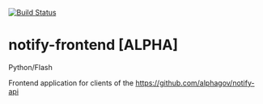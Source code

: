 [![Build Status](https://api.travis-ci.org/alphagov/notify-frontend.svg?branch=master)](https://api.travis-ci.org/alphagov/notify-frontend.svg?branch=master)

# notify-frontend [ALPHA]

Python/Flash

Frontend application for clients of the https://github.com/alphagov/notify-api
